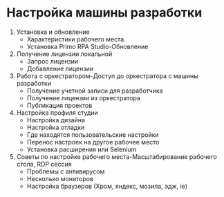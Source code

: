 # Настройка машины разработки

1. Установка и обновление
   - Характеристики рабочего места.
   - Установка Primo RPA Studio-Обновление
1. Получение лицензии локальной
   - Запрос лицензии
   - Добавление лицензии
1. Работа с оркестратором-Доступ до оркестратора с машины разработки
   - Получение учетной записи для разработчика
   - Получение лицензии из оркестратора
   - Публикация проектов
1. Настройка профиля студии
   - Настройка дизайна
   - Настройка отладки
   - Где находятся пользовательские настройки
   - Перенос настроек на другое рабочее место
   - Установка расширения или Selenium
1. Советы по настройке рабочего места-Масштабирование рабочего стола, RDP сессия
   - Проблемы с антивирусом
   - Несколько мониторов
   - Настройка браузеров (Хром, яндекс, мозила, эдж, ie)
